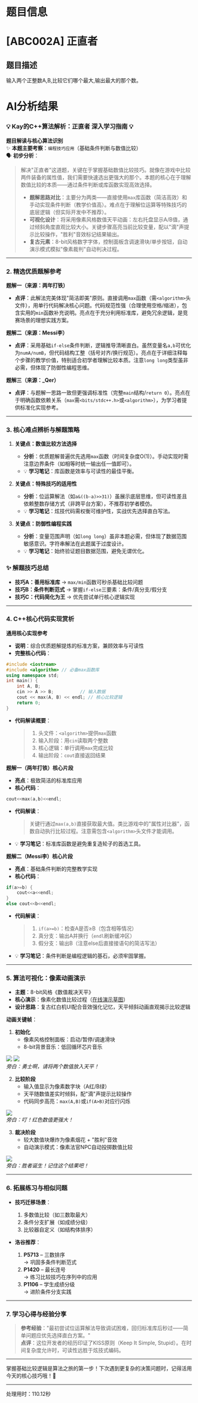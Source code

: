 # 题目信息

# [ABC002A] 正直者

## 题目描述

输入两个正整数A,B,比较它们哪个最大,输出最大的那个数。

# AI分析结果


### 💡 Kay的C++算法解析：正直者 深入学习指南 💡

**题目解读与核心算法识别**  
✨ **本题主要考察**：`编程技巧应用`（基础条件判断与数值比较）  
🗣️ **初步分析**：  
> 解决"正直者"这道题，关键在于掌握基础数值比较技巧。就像在游戏中比较两件装备的属性值，我们需要快速选出更强大的那个。本题的核心在于理解数值比较的本质——通过条件判断或库函数实现高效选择。
> - **题解思路对比**：主要分为两类——直接使用`max`库函数（简洁高效）和手动实现条件判断（教学价值高）。难点在于理解位运算等特殊技巧的底层逻辑（但实际开发中不推荐）。
> - **可视化设计**：将采用像素风格数值天平动画：左右托盘显示A/B值，通过倾斜角度直观比较大小。关键步骤高亮当前比较变量，配以"滴"声提示比较操作，"胜利"音效标记结果输出。
> - **复古元素**：8-bit风格数字字体，控制面板含调速滑块/单步按钮，自动演示模式模拟"像素裁判"自动判决过程。

---

### 2. 精选优质题解参考
**题解一（来源：两年打铁）**  
* **点评**：此解法完美体现"简洁即美"原则。直接调用`max`函数（需`<algorithm>`头文件），用单行代码解决核心问题。代码规范性强（合理使用空格/缩进），包含实用的`min`函数补充说明。亮点在于充分利用标准库，避免冗余逻辑，是竞赛场景的理想实践方案。

**题解二（来源：Messi李）**  
* **点评**：采用基础`if-else`条件判断，逻辑推导清晰直白。虽然变量名`a,b`可优化为`numA/numB`，但代码结构工整（括号对齐/换行规范）。亮点在于详细注释每个步骤的教学价值，特别适合初学者理解比较本质。注意`long long`类型虽非必需，但体现了防御性编程思维。

**题解三（来源：_Qer）**  
* **点评**：与题解一思路一致但更强调标准性（完整`main`结构/`return 0`）。亮点在于明确函数依赖关系（`max`需`<bits/stdc++.h>`或`<algorithm>`），为学习者提供标准化实现参考。

---

### 3. 核心难点辨析与解题策略
1. **关键点：数值比较方法选择**  
   * **分析**：优质题解普遍优先选用`max`函数（时间复杂度O(1)）。手动实现时需注意边界条件（如相等时统一输出任一值即可）。  
   * 💡 **学习笔记**：库函数是效率与可读性的最佳平衡。

2. **关键点：特殊技巧的适用性**  
   * **分析**：位运算解法（如`a&((b-a)>>31)`）虽展示底层思维，但可读性差且依赖整数存储方式（非跨平台方案），不推荐初学者模仿。  
   * 💡 **学习笔记**：炫技代码需权衡可维护性，实战优先选择直白写法。

3. **关键点：防御性编程实践**  
   * **分析**：变量范围声明（如`long long`）虽非本题必需，但体现了数据范围敏感意识。字符串解法在此题属于过度设计。  
   * 💡 **学习笔记**：始终验证题目数据范围，避免无谓优化。

### ✨ 解题技巧总结
- **技巧A：善用标准库** → `max/min`函数可秒杀基础比较问题  
- **技巧B：条件判断范式** → 掌握`if-else`三要素：条件/真分支/假分支  
- **技巧C：代码简化为王** → 优先尝试单行核心逻辑实现  

---

### 4. C++核心代码实现赏析
**通用核心实现参考**  
* **说明**：综合优质题解提炼的标准方案，兼顾效率与可读性  
* **完整核心代码**：
```cpp
#include <iostream>
#include <algorithm> // 必备max函数库
using namespace std;
int main() {
    int A, B;
    cin >> A >> B;          // 输入数据
    cout << max(A, B) << endl; // 核心比较逻辑
    return 0;
}
```
* **代码解读概要**：  
  > 1. 头文件：`<algorithm>`提供`max`函数  
  > 2. 输入阶段：用`cin`读取两个整数  
  > 3. 核心逻辑：单行调用`max`完成比较  
  > 4. 输出阶段：`cout`直接返回结果  

**题解一（两年打铁）核心片段**  
* **亮点**：极致简洁的标准库应用  
* **核心代码**：
```cpp
cout<<max(a,b)<<endl;
```
* **代码解读**：
  > 关键行通过`max(a,b)`直接获取最大值。类比游戏中的"属性对比器"，函数自动执行比较过程。注意需包含`<algorithm>`头文件才能调用。  
* 💡 **学习笔记**：标准库函数是避免重复造轮子的首选工具。

**题解二（Messi李）核心片段**  
* **亮点**：基础条件判断的完整教学实现  
* **核心代码**：
```cpp
if(a>=b) {
    cout<<a<<endl;
}
else cout<<b<<endl;
```
* **代码解读**：
  > 1. `if(a>=b)`：检查A是否≥B（包含相等情况）  
  > 2. 真分支：输出A并换行（`endl`刷新缓冲区）  
  > 3. 假分支：输出B（注意else后直接接语句的简洁写法）  
* 💡 **学习笔记**：条件判断是编程逻辑的基石，必须牢固掌握。

---

### 5. 算法可视化：像素动画演示
* **主题**：8-bit风格《数值裁决天平》  
* **核心演示**：像素化数值比较过程（[在线演示草图](https://via.placeholder.com/400x300?text=Pixel+Comparator)）  
* **设计思路**：复古红白机UI配合音效强化记忆，天平倾斜动画直观揭示比较逻辑  

**动画关键帧**：  
1. **初始化**  
   - 像素风格控制面板：启动/暂停/调速滑块  
   - 8-bit背景音乐：低回循环芯片音乐  

![](https://via.placeholder.com/200x100/FF5733/FFFFFF?text=A) ![](https://via.placeholder.com/200x100/33FF57/FFFFFF?text=B)  
*旁白：勇士啊，请将两个数值放入天平！*

2. **比较阶段**  
   - 输入值显示为像素数字块（A红/B绿）  
   - 天平随数值差实时倾斜，配"滴"声提示比较操作  
   - 代码同步高亮：`max(A,B)`或`if(A>B)`对应行闪烁  

![](https://via.placeholder.com/300x150/333/FFFFFF?text=A>B→左倾)  
*旁白：叮！红色数值更强大！*

3. **裁决阶段**  
   - 较大数值块爆炸为像素烟花 + "胜利"音效  
   - 自动演示模式：像素法官NPC自动投掷数值比较  

![](https://via.placeholder.com/150x150/FFFF00/000000?text=WIN!)  
*旁白：胜者诞生！记住这个结果吧！*

---

### 6. 拓展练习与相似问题
* **技巧迁移场景**：  
  1. 多数值比较（如三数取最大）  
  2. 条件分支扩展（如成绩分级）  
  3. 比较器自定义（如结构体排序）  

* **洛谷推荐**：  
  1. **P5713** – 三数排序  
     → 巩固多条件判断范式  
  2. **P1420** – 最长连号  
     → 练习比较技巧在序列中的应用  
  3. **P1106** – 学生成绩分级  
     → 进阶条件分支实践  

---

### 7. 学习心得与经验分享
> **参考经验**："最初尝试位运算解法导致调试困难，回归标准库后秒过——简单问题应优先选择直白方案。"  
> **点评**：这位开发者的经历印证了KISS原则（Keep It Simple, Stupid）。在时间复杂度允许时，可读性远胜于炫技式编码。

---
掌握基础比较逻辑是算法之旅的第一步！下次遇到更复杂的决策问题时，记得活用今天的核心技巧哦！🚀

---
处理用时：110.12秒